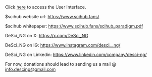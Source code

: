Click [here](https://www.figma.com/design/VHUAt8gLbfLMCLpJMNvyAy/web3-hub?node-id=141-2&t=KyiH5oDwkPtWiek2-1) to access the User Interface.

$scihub website url: https://www.scihub.fans/

$scihub whitepaper: https://www.scihub.fans/scihub_paradigm.pdf

DeSci_NG on X: https://x.com/DeSci_NG

DeSci_NG on IG: https://www.instagram.com/desci__ng/ 

DeSci_NG on Linkedin: https://www.linkedin.com/company/desci-ng/ 

For now, donations should lead to sending us a mail @ info.descing@gmail.com
